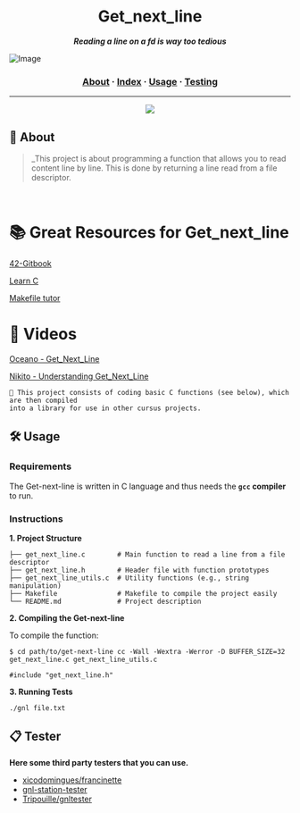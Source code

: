 <h1 align="center">
	Get_next_line
</h1>

<p align="center">
	<b><i>Reading a line on a fd is way too tedious</i></b><br>
</p>

![Image](https://miro.medium.com/v2/resize:fit:828/format:webp/1*FpnSkgmAEmxRlnLBRclqYw.png)

<h3 align="center">
	<a href="#%EF%B8%8F-about">About</a>
	<span> · </span>
	<a href="#-index">Index</a>
	<span> · </span>
	<a href="#%EF%B8%8F-usage">Usage</a>
	<span> · </span>
	<a href="#-testing">Testing</a>
</h3>

---
<be>

<div align="center">
	<img src="https://user-images.githubusercontent.com/101434516/202159991-adaddef4-8289-4e32-8fe2-c447b73e665e.png">
</div>

## 📝 About 

> _This project is about programming a function that allows you to read content line by line. This is done by returning a line read from a file descriptor.
<br>

# 📚 Great Resources for Get_next_line 

[42-Gitbook](https://42-cursus.gitbook.io/guide)

[Learn C](https://www.learn-c.org/)

[Makefile tutor](https://www.cs.colby.edu/maxwell/courses/tutorials/maketutor/)

# 🎥 Videos 

[Oceano - Get_Next_Line](https://www.youtube.com/watch?v=8E9siq7apUU&pp=ygUQZ2V0IG5leHQgbGluZSA0Mg%3D%3D>)

[Nikito - Understanding Get_Next_Line](https://www.youtube.com/watch?v=-Mt2FdJjVno&pp=ygUQZ2V0IG5leHQgbGluZSA0Mg%3D%3D)



	🚀 This project consists of coding basic C functions (see below), which are then compiled
	into a library for use in other cursus projects.

 
## 🛠️ Usage

### Requirements

The Get-next-line is written in C language and thus needs the **`gcc` compiler** to run.

### Instructions

**1. Project Structure**
```
├── get_next_line.c        # Main function to read a line from a file descriptor
├── get_next_line.h        # Header file with function prototypes
├── get_next_line_utils.c  # Utility functions (e.g., string manipulation)
├── Makefile               # Makefile to compile the project easily
└── README.md              # Project description
```
**2. Compiling the Get-next-line**

To compile the function:

```shell
$ cd path/to/get-next-line cc -Wall -Wextra -Werror -D BUFFER_SIZE=32 get_next_line.c get_next_line_utils.c
```

```Header
#include "get_next_line.h"
```
**3. Running Tests**
```
./gnl file.txt
```

## 📋 Tester

**Here some third party testers that you can use.**

* [xicodomingues/francinette](https://github.com/xicodomingues/francinette)
* [gnl-station-tester](https://github.com/kodpe/gnl-station-tester)
* [Tripouille/gnltester](https://github.com/Tripouille/gnlTester)
